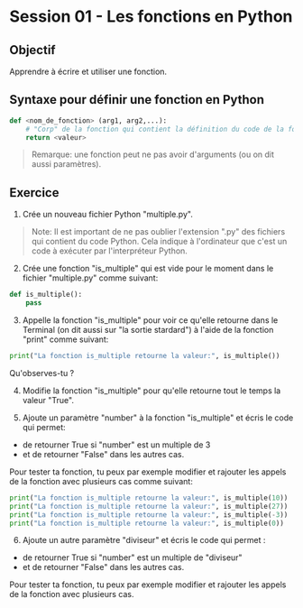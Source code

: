 # Session 01 - Les fonctions en Python

## Objectif
Apprendre à écrire et utiliser une fonction.

## Syntaxe pour définir une fonction en Python

```python
def <nom_de_fonction> (arg1, arg2,...):
    # "Corp" de la fonction qui contient la définition du code de la fonction
    return <valeur>
```
> Remarque: une fonction peut ne pas avoir d'arguments (ou on dit aussi paramètres). 

## Exercice
1. Crée un nouveau fichier Python "multiple.py". 
> Note: Il est important de ne pas oublier l'extension ".py" des fichiers qui contient du code Python. Cela indique à l'ordinateur que c'est un code à exécuter par l'interpréteur Python.

2. Crée une fonction "is_multiple" qui est vide pour le moment dans le fichier "multiple.py" comme suivant:
```python 
def is_multiple(): 
    pass
```

3. Appelle la fonction "is_multiple" pour voir ce qu'elle retourne dans le Terminal (on dit aussi sur "la sortie stardard") à l'aide de la fonction "print" comme suivant:
```python
print("La fonction is_multiple retourne la valeur:", is_multiple())
```
Qu'observes-tu ?

4. Modifie la fonction "is_multiple" pour qu'elle retourne tout le temps la valeur "True".

5. Ajoute un paramètre "number" à la fonction "is_multiple" et écris le code qui permet:
- de retourner True si "number" est un multiple de 3 
- et de retourner "False" dans les autres cas. 

Pour tester ta fonction, tu peux par exemple modifier et rajouter les appels de la fonction avec plusieurs cas comme suivant:

```python
print("La fonction is_multiple retourne la valeur:", is_multiple(10))
print("La fonction is_multiple retourne la valeur:", is_multiple(27))
print("La fonction is_multiple retourne la valeur:", is_multiple(-3))
print("La fonction is_multiple retourne la valeur:", is_multiple(0))
```

6. Ajoute un autre paramètre "diviseur" et écris le code qui permet :
- de retourner True si "number" est un multiple de "diviseur"
- et de retourner "False" dans les autres cas. 

Pour tester ta fonction, tu peux par exemple modifier et rajouter les appels de la fonction avec plusieurs cas.
